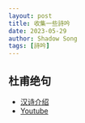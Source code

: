 ```yaml
---
layout: post
title: 收集一些詩吟
date: 2023-05-29
author: Shadow Song
tags: [詩吟]
---
```


## 杜甫绝句

- [汉诗介绍](http://www.kangin.or.jp/learning/text/chinese/k_A2_041.html)
- [Youtube](https://www.youtube.com/watch?v=0ZQYdUeOdUc&ab_channel=%E6%97%A5%E6%9C%AC%E5%90%9F%E5%89%A3%E8%A9%A9%E8%88%9E%E6%8C%AF%E8%88%88%E4%BC%9A)